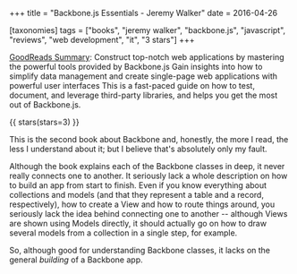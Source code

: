 +++
title = "Backbone.js Essentials - Jeremy Walker"
date = 2016-04-26

[taxonomies]
tags = ["books", "jeremy walker", "backbone.js", "javascript", "reviews", 
"web development", "it", "3 stars"]
+++

[GoodReads Summary](https://www.goodreads.com/book/show/25979896-backbone-js-essentials):
Construct top-notch web applications by mastering the powerful tools provided
by Backbone.js Gain insights into how to simplify data management and create
single-page web applications with powerful user interfaces This is a
fast-paced guide on how to test, document, and leverage third-party libraries,
and helps you get the most out of Backbone.js.

<!-- more -->

{{ stars(stars=3) }}

This is the second book about Backbone and, honestly, the more I read, the
less I understand about it; but I believe that's absolutely only my fault.

Although the book explains each of the Backbone classes in deep, it never
really connects one to another. It seriously lack a whole description on how
to build an app from start to finish. Even if you know everything about
collections and models (and that they represent a table and a record,
respectively), how to create a View and how to route things around, you
seriously lack the idea behind connecting one to another -- although Views are
shown using Models directly, it should actually go on how to draw several
models from a collection in a single step, for example.

So, although good for understanding Backbone classes, it lacks on the general
*building* of a Backbone app.

